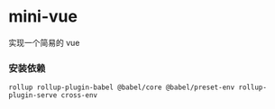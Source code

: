 # mini-vue

实现一个简易的 vue

### 安装依赖

`rollup rollup-plugin-babel @babel/core @babel/preset-env rollup-plugin-serve cross-env`
